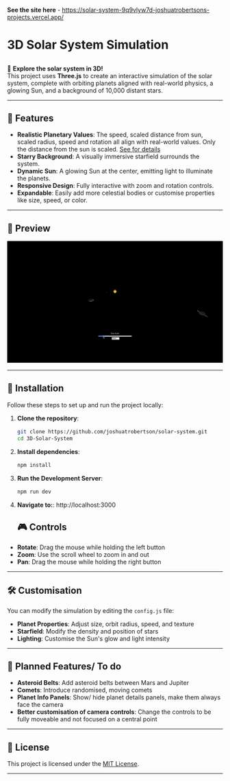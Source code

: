 **See the site here** - https://solar-system-9q9vlyw7d-joshuatrobertsons-projects.vercel.app/
# **3D Solar System Simulation**

## 

🚀 **Explore the solar system in 3D!**  
This project uses **Three.js** to create an interactive simulation of the solar system, complete with orbiting planets aligned with real-world physics, a glowing Sun, and a background of 10,000 distant stars.

---

## 🌌 **Features**

- **Realistic Planetary Values**: The speed, scaled distance from sun, scaled radius, speed and rotation all align with real-world values. Only the distance from the sun is scaled. [See for details](/planet_cals)
- **Starry Background**: A visually immersive starfield surrounds the system.  
- **Dynamic Sun**: A glowing Sun at the center, emitting light to illuminate the planets.  
- **Responsive Design**: Fully interactive with zoom and rotation controls.  
- **Expandable**: Easily add more celestial bodies or customise properties like size, speed, or color.  

---

## 📸 **Preview**

![Simulation Preview](https://github.com/joshuatrobertson/solar-system/blob/main/preview/preview.gif?raw=true)  

---

## 🚀 **Installation**

Follow these steps to set up and run the project locally:

1. **Clone the repository**:
   ```bash
   git clone https://github.com/joshuatrobertson/solar-system.git
   cd 3D-Solar-System
   ```

2. **Install dependencies**:
   ```bash
   npm install
   ```

3. **Run the Development Server**:
   ```bash
   npm run dev
   ```

4. **Navigate to:**:
      http://localhost:3000

   ## 🎮 Controls

- **Rotate**: Drag the mouse while holding the left button  
- **Zoom**: Use the scroll wheel to zoom in and out  
- **Pan**: Drag the mouse while holding the right button  

---

## 🛠️ Customisation

You can modify the simulation by editing the `config.js` file:

- **Planet Properties**: Adjust size, orbit radius, speed, and texture  
- **Starfield**: Modify the density and position of stars  
- **Lighting**: Customise the Sun's glow and light intensity  

---

## 🌠 Planned Features/ To do

- **Asteroid Belts**: Add asteroid belts between Mars and Jupiter  
- **Comets**: Introduce randomised, moving comets 
- **Planet Info Panels**: Show/ hide planet details panels, make them always face the camera
- **Better customisation of camera controls**: Change the controls to be fully moveable and not focused on a central point

---

## 📄 License

This project is licensed under the [MIT License](https://opensource.org/license/mit).  

---


   
